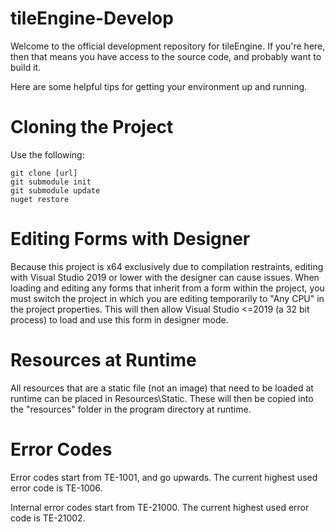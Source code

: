﻿# tileEngine-Develop
Welcome to the official development repository for tileEngine.
If you're here, then that means you have access to the source code, and probably want to build it.

Here are some helpful tips for getting your environment up and running.

# Cloning the Project
Use the following:
```
git clone [url]
git submodule init
git submodule update
nuget restore
```

# Editing Forms with Designer
Because this project is x64 exclusively due to compilation restraints, editing with Visual Studio 2019 or lower with the designer can cause issues.
When loading and editing any forms that inherit from a form within the project, you must switch the project in which you are editing temporarily to "Any CPU" in the project properties.
This will then allow Visual Studio <=2019 (a 32 bit process) to load and use this form in designer mode.

# Resources at Runtime
All resources that are a static file (not an image) that need to be loaded at runtime can be placed in Resources\Static. These will then be copied into the
"resources" folder in the program directory at runtime.

# Error Codes
Error codes start from TE-1001, and go upwards.
The current highest used error code is TE-1006.

Internal error codes start from TE-21000.
The current highest used error code is TE-21002.
